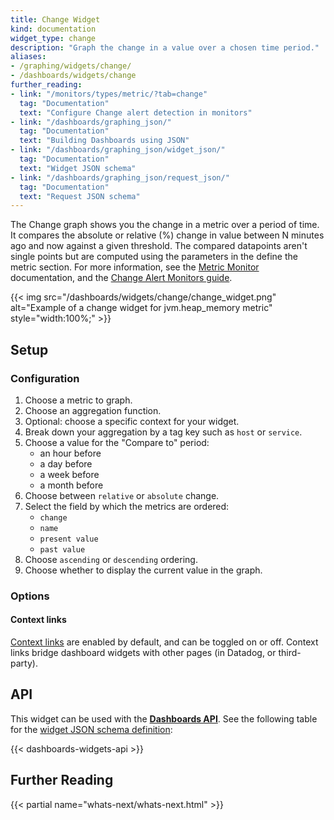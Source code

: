 ```yaml
---
title: Change Widget
kind: documentation
widget_type: change
description: "Graph the change in a value over a chosen time period."
aliases:
- /graphing/widgets/change/
- /dashboards/widgets/change
further_reading:
- link: "/monitors/types/metric/?tab=change"
  tag: "Documentation"
  text: "Configure Change alert detection in monitors"
- link: "/dashboards/graphing_json/"
  tag: "Documentation"
  text: "Building Dashboards using JSON"
- link: "/dashboards/graphing_json/widget_json/"
  tag: "Documentation"
  text: "Widget JSON schema"
- link: "/dashboards/graphing_json/request_json/"
  tag: "Documentation"
  text: "Request JSON schema"
---
```


The Change graph shows you the change in a metric over a period of time. It compares the absolute or relative (%) change in value between N minutes ago and now against a given threshold. The compared datapoints aren't single points but are computed using the parameters in the define the metric section. For more information, see the [Metric Monitor][6] documentation, and the [Change Alert Monitors guide][7].

{{< img src="/dashboards/widgets/change/change_widget.png" alt="Example of a change widget for jvm.heap_memory metric" style="width:100%;" >}}

## Setup

### Configuration

1. Choose a metric to graph.
2. Choose an aggregation function.
3. Optional: choose a specific context for your widget.
4. Break down your aggregation by a tag key such as `host` or `service`.
5. Choose a value for the "Compare to" period:
    * an hour before
    * a day before
    * a week before
    * a month before
6. Choose between `relative` or `absolute` change.
7. Select the field by which the metrics are ordered:
    * `change`
    * `name`
    * `present value`
    * `past value`
8. Choose `ascending` or `descending` ordering.
9. Choose whether to display the current value in the graph.

### Options

#### Context links

[Context links][1] are enabled by default, and can be toggled on or off. Context links bridge dashboard widgets with other pages (in Datadog, or third-party).

## API

This widget can be used with the **[Dashboards API][2]**. See the following table for the [widget JSON schema definition][3]:

{{< dashboards-widgets-api >}}

## Further Reading

{{< partial name="whats-next/whats-next.html" >}}

[1]: /dashboards/guide/context-links/
[2]: /api/latest/dashboards/
[3]: /dashboards/graphing_json/widget_json/
[6]: /monitors/types/metric/?tab=change
[7]: /monitors/guide/change-alert/